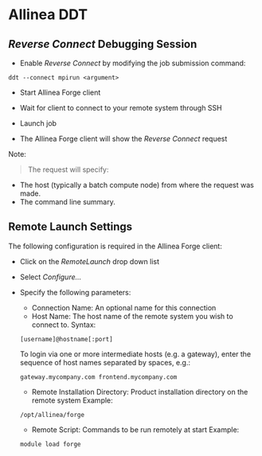 # Allinea DDT

## *Reverse Connect* Debugging Session

* Enable *Reverse Connect* by modifying the job submission command:
```
ddt --connect mpirun <argument>
```
* Start Allinea Forge client

* Wait for client to connect to your remote system through SSH

* Launch job

* The Allinea Forge client will show the *Reverse Connect* request

Note:
> The request will specify:
* The host (typically a batch compute node) from where the request was made.
* The command line summary.

## Remote Launch Settings

The following configuration is required in the Allinea Forge client:

* Click on the *RemoteLaunch* drop down list

* Select *Configure...*

* Specify the following parameters:
  * Connection Name: An optional name for this connection
  * Host Name: The host name of the remote system you wish to connect to.
  Syntax:
  ```
  [username]@hostname[:port]
  ```
  To login via one or more intermediate hosts (e.g. a gateway), enter the sequence of host names separated by spaces, e.g.:
  ```
  gateway.mycompany.com frontend.mycompany.com
  ```

  * Remote Installation Directory: Product installation directory on the remote system
  Example:
  ```
  /opt/allinea/forge
  ```

  * Remote Script: Commands to be run remotely at start
  Example:
  ```
  module load forge
  ```
